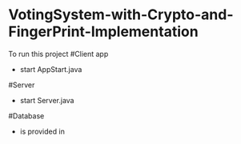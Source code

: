 # VotingSystem-with-Crypto-and-FingerPrint-Implementation
To run this project 
#Client app 
- start AppStart.java

#Server
- start Server.java

#Database 
- is provided in 
